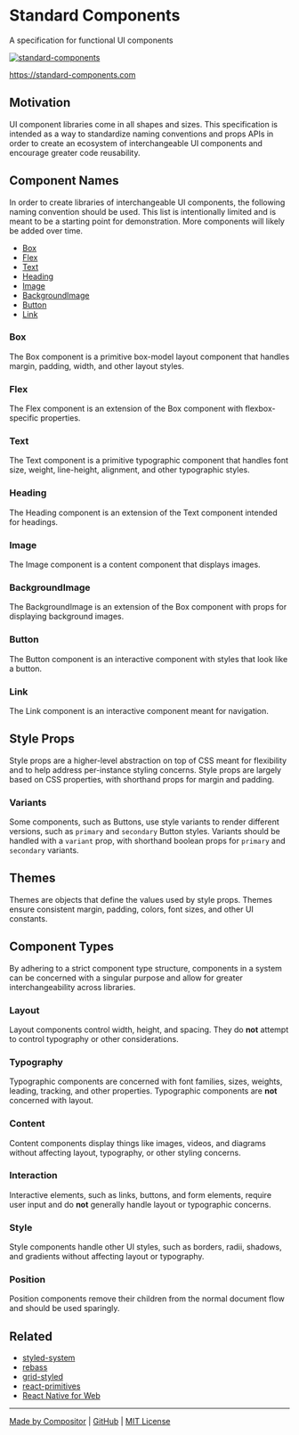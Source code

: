 
# Standard Components

A specification for functional UI components

[![standard-components][badge]][std]

[badge]: https://img.shields.io/badge/standard-components-blue.svg?style=flat-square&longCache=true
[std]: https://github.com/standard-components/standard-components

https://standard-components.com

## Motivation

UI component libraries come in all shapes and sizes.
This specification is intended as a way to standardize
naming conventions and props APIs in order to create an ecosystem
of interchangeable UI components and encourage greater code reusability.


## Component Names

In order to create libraries of interchangeable UI components,
the following naming convention should be used.
This list is intentionally limited and is meant to be a starting
point for demonstration. More components will likely be added over time.

- [Box](#Box)
- [Flex](#Flex)
- [Text](#Text)
- [Heading](#Heading)
- [Image](#Image)
- [BackgroundImage](#BackgroundImage)
- [Button](#Button)
- [Link](#Link)

### Box

The Box component is a primitive box-model layout component
that handles margin, padding, width, and other layout styles.

### Flex

The Flex component is an extension of the Box component
with flexbox-specific properties.

### Text

The Text component is a primitive typographic component
that handles font size, weight, line-height, alignment, and other typographic styles.

### Heading

The Heading component is an extension of the Text component
intended for headings.

### Image

The Image component is a content component that displays images.

### BackgroundImage

The BackgroundImage is an extension of the Box component
with props for displaying background images.

### Button

The Button component is an interactive component with styles that look like a button.

### Link

The Link component is an interactive component meant for navigation.


## Style Props

Style props are a higher-level abstraction on top of CSS
meant for flexibility and to help address per-instance styling concerns.
Style props are largely based on CSS properties, with shorthand props for margin and padding.

### Variants

Some components, such as Buttons, use style variants to render different
versions, such as `primary` and `secondary` Button styles.
Variants should be handled with a `variant` prop, with shorthand boolean props for `primary` and `secondary` variants.

## Themes

Themes are objects that define the values used by style props.
Themes ensure consistent margin, padding, colors, font sizes, and other UI constants.


## Component Types

By adhering to a strict component type structure, components in a system can be concerned with a singular purpose and allow for greater interchangeability across libraries.

### Layout

Layout components control width, height, and spacing.
They do **not** attempt to control typography or other considerations.

### Typography

Typographic components are concerned with font families, sizes, weights, leading, tracking, and other properties.
Typographic components are **not** concerned with layout.

### Content

Content components display things like images, videos, and diagrams without affecting layout, typography, or other styling concerns.

### Interaction

Interactive elements, such as links, buttons, and form elements, require user input and do **not** generally handle layout or typographic concerns.

### Style

Style components handle other UI styles, such as borders, radii, shadows, and gradients without affecting layout or typography.

### Position

Position components remove their children from the normal document flow and should be used sparingly.


## Related

- [styled-system][sys]
- [rebass](https://github.com/jxnblk/rebass)
- [grid-styled](https://github.com/jxnblk/grid-styled)
- [react-primitives](https://github.com/lelandrichardson/react-primitives)
- [React Native for Web](https://github.com/necolas/react-native-web/)

---

[Made by Compositor][c8r] | [GitHub](https://github.com/standard-components/standard-components) | [MIT License](LICENSE.md)

[c8r]: https://compositor.io
[sys]: https://github.com/jxnblk/styled-system
